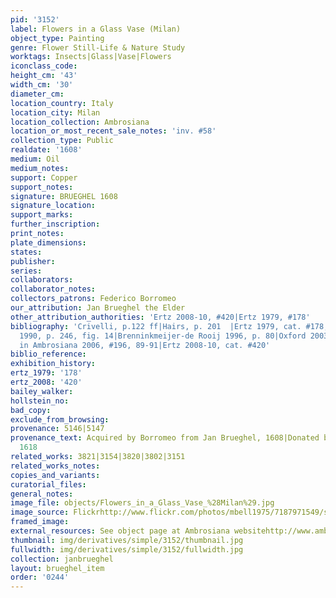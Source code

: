 ```yaml
---
pid: '3152'
label: Flowers in a Glass Vase (Milan)
object_type: Painting
genre: Flower Still-Life & Nature Study
worktags: Insects|Glass|Vase|Flowers
iconclass_code:
height_cm: '43'
width_cm: '30'
diameter_cm:
location_country: Italy
location_city: Milan
location_collection: Ambrosiana
location_or_most_recent_sale_notes: 'inv. #58'
collection_type: Public
realdate: '1608'
medium: Oil
medium_notes:
support: Copper
support_notes:
signature: BRUEGHEL 1608
signature_location:
support_marks:
further_inscription:
print_notes:
plate_dimensions:
states:
publisher:
series:
collaborators:
collaborator_notes:
collectors_patrons: Federico Borromeo
our_attribution: Jan Brueghel the Elder
other_attribution_authorities: 'Ertz 2008-10, #420|Ertz 1979, #178'
bibliography: 'Crivelli, p.122 ff|Hairs, p. 201  |Ertz 1979, cat. #178, fig. 333  |Brenninkmeyer
  1990, p. 246, fig. 14|Brenninkmeijer-de Rooij 1996, p. 80|Oxford 2003, pp. 186-87|Pijl
  in Ambrosiana 2006, #196, 89-91|Ertz 2008-10, cat. #420'
biblio_reference:
exhibition_history:
ertz_1979: '178'
ertz_2008: '420'
bailey_walker:
hollstein_no:
bad_copy:
exclude_from_browsing:
provenance: 5146|5147
provenance_text: Acquired by Borromeo from Jan Brueghel, 1608|Donated by Borromeo,
  1618
related_works: 3821|3154|3820|3802|3151
related_works_notes:
copies_and_variants:
curatorial_files:
general_notes:
image_file: objects/Flowers_in_a_Glass_Vase_%28Milan%29.jpg
image_source: Flickrhttp://www.flickr.com/photos/mbell1975/7187971549/sizes/l/in/photostream/
framed_image:
external_resources: See object page at Ambrosiana websitehttp://www.ambrosiana.eu/cms/fiori_in_un_bicchiere-1561.html
thumbnail: img/derivatives/simple/3152/thumbnail.jpg
fullwidth: img/derivatives/simple/3152/fullwidth.jpg
collection: janbrueghel
layout: brueghel_item
order: '0244'
---
```

